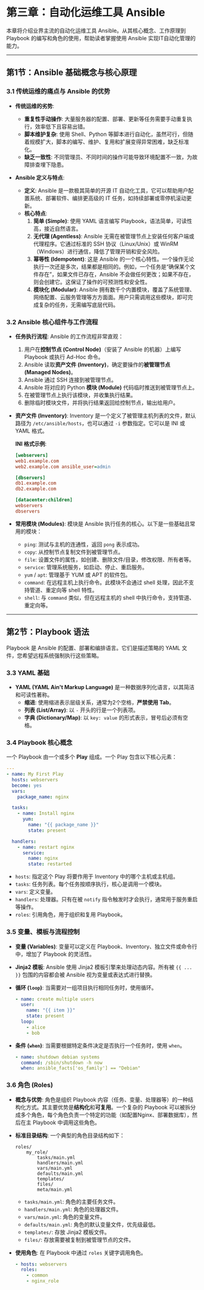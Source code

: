# 第三章：自动化运维工具 Ansible

本章将介绍业界主流的自动化运维工具 Ansible。从其核心概念、工作原理到 Playbook 的编写和角色的使用，帮助读者掌握使用 Ansible 实现IT自动化管理的能力。

---

## 第1节：Ansible 基础概念与核心原理

### 3.1 传统运维的痛点与 Ansible 的优势

-   **传统运维的劣势**:
    -   **重复性手动操作**: 大量服务器的配置、部署、更新等任务需要手动重复执行，效率低下且容易出错。
    -   **脚本维护复杂**: 使用 Shell、Python 等脚本进行自动化，虽然可行，但随着规模扩大，脚本的编写、维护、复用和扩展变得异常困难，缺乏标准化。
    -   **缺乏一致性**: 不同管理员、不同时间的操作可能导致环境配置不一致，为故障排查埋下隐患。

-   **Ansible 定义与特点**:
    -   **定义**: Ansible 是一款极其简单的开源 IT 自动化工具，它可以帮助用户配置系统、部署软件、编排更高级的 IT 任务，如持续部署或零停机滚动更新。
    -   **核心特点**:
        1.  **简单 (Simple)**: 使用 YAML 语言编写 Playbook，语法简单，可读性高，接近自然语言。
        2.  **无代理 (Agentless)**: Ansible 无需在被管理节点上安装任何客户端或代理程序。它通过标准的 SSH 协议（Linux/Unix）或 WinRM（Windows）进行通信，降低了管理开销和安全风险。
        3.  **幂等性 (Idempotent)**: 这是 Ansible 的一个核心特性。一个操作无论执行一次还是多次，结果都是相同的。例如，一个任务是“确保某个文件存在”，如果文件已存在，Ansible 不会做任何更改；如果不存在，则会创建它。这保证了操作的可预测性和安全性。
        4.  **模块化 (Modular)**: Ansible 拥有数千个内置模块，覆盖了系统管理、网络配置、云服务管理等方方面面。用户只需调用这些模块，即可完成复杂的任务，无需编写底层代码。

### 3.2 Ansible 核心组件与工作流程

-   **任务执行流程**: Ansible 的工作流程非常直观：
    1.  用户在**控制节点 (Control Node)**（安装了 Ansible 的机器）上编写 Playbook 或执行 Ad-Hoc 命令。
    2.  Ansible 读取**资产文件 (Inventory)**，确定要操作的**被管理节点 (Managed Nodes)**。
    3.  Ansible 通过 SSH 连接到被管理节点。
    4.  Ansible 将对应的 Python **模块 (Module)** 代码临时推送到被管理节点上。
    5.  在被管理节点上执行该模块，并收集执行结果。
    6.  删除临时模块文件，并将执行结果返回给控制节点，输出给用户。

-   **资产文件 (Inventory)**: Inventory 是一个定义了被管理主机列表的文件，默认路径为 `/etc/ansible/hosts`，也可以通过 `-i` 参数指定。它可以是 INI 或 YAML 格式。

    **INI 格式示例**:
    ```ini
    [webservers]
    web1.example.com
    web2.example.com ansible_user=admin

    [dbservers]
    db1.example.com
    db2.example.com

    [datacenter:children]
    webservers
    dbservers
    ```

-   **常用模块 (Modules)**: 模块是 Ansible 执行任务的核心。以下是一些基础且常用的模块：
    -   `ping`: 测试与主机的连通性，返回 `pong` 表示成功。
    -   `copy`: 从控制节点复制文件到被管理节点。
    -   `file`: 设置文件的属性，如创建、删除文件/目录，修改权限、所有者等。
    -   `service`: 管理系统服务，如启动、停止、重启服务。
    -   `yum` / `apt`: 管理基于 YUM 或 APT 的软件包。
    -   `command`: 在远程主机上执行命令。此模块不会通过 shell 处理，因此不支持管道、重定向等 shell 特性。
    -   `shell`: 与 `command` 类似，但在远程主机的 shell 中执行命令，支持管道、重定向等。

---

## 第2节：Playbook 语法

Playbook 是 Ansible 的配置、部署和编排语言。它们是描述策略的 YAML 文件，您希望远程系统强制执行这些策略。

### 3.3 YAML 基础

-   **YAML (YAML Ain't Markup Language)** 是一种数据序列化语言，以其简洁和可读性著称。
    -   **缩进**: 使用缩进表示层级关系，通常为2个空格，**严禁使用 Tab**。
    -   **列表 (List/Array)**: 以 `-` 开头的行是一个列表项。
    -   **字典 (Dictionary/Map)**: 以 `key: value` 的形式表示，冒号后必须有空格。

### 3.4 Playbook 核心概念

一个 Playbook 由一个或多个 **Play** 组成。一个 Play 包含以下核心元素：

```yaml
---
- name: My First Play
  hosts: webservers
  become: yes
  vars:
    package_name: nginx

  tasks:
    - name: Install nginx
      yum:
        name: "{{ package_name }}"
        state: present

  handlers:
    - name: restart nginx
      service:
        name: nginx
        state: restarted
```

-   `hosts`: 指定这个 Play 将要作用于 Inventory 中的哪个主机或主机组。
-   `tasks`: 任务列表。每个任务按顺序执行，核心是调用一个模块。
-   `vars`: 定义变量。
-   `handlers`: 处理器。只有在被 `notify` 指令触发时才会执行，通常用于服务重启等操作。
-   `roles`: 引用角色，用于组织和复用 Playbook。

### 3.5 变量、模板与流程控制

-   **变量 (Variables)**: 变量可以定义在 Playbook、Inventory、独立文件或命令行中，增加了 Playbook 的灵活性。
-   **Jinja2 模板**: Ansible 使用 Jinja2 模板引擎来处理动态内容。所有被 `{{ ... }}` 包围的内容都会被 Ansible 视为变量或表达式进行替换。
-   **循环 (`loop`)**: 当需要对一组项目执行相同任务时，使用循环。

    ```yaml
    - name: create multiple users
      user:
        name: "{{ item }}"
        state: present
      loop:
        - alice
        - bob
    ```

-   **条件 (`when`)**: 当需要根据特定条件决定是否执行一个任务时，使用 `when`。

    ```yaml
    - name: shutdown debian systems
      command: /sbin/shutdown -h now
      when: ansible_facts['os_family'] == "Debian"
    ```

### 3.6 角色 (Roles)

-   **概念与优势**: 角色是组织 Playbook 内容（任务、变量、处理器等）的一种结构化方式。其主要优势是**结构化**和**可复用**。一个复杂的 Playbook 可以被拆分成多个角色，每个角色负责一个特定的功能（如配置Nginx、部署数据库），然后在主 Playbook 中调用这些角色。
-   **标准目录结构**: 一个典型的角色目录结构如下：

    ```
    roles/
        my_role/
            tasks/main.yml
            handlers/main.yml
            vars/main.yml
            defaults/main.yml
            templates/
            files/
            meta/main.yml
    ```

    -   `tasks/main.yml`: 角色的主要任务文件。
    -   `handlers/main.yml`: 角色的处理器文件。
    -   `vars/main.yml`: 角色的变量文件。
    -   `defaults/main.yml`: 角色的默认变量文件，优先级最低。
    -   `templates/`: 存放 Jinja2 模板文件。
    -   `files/`: 存放需要被复制到被管理节点的文件。

-   **使用角色**: 在 Playbook 中通过 `roles` 关键字调用角色。

    ```yaml
    - hosts: webservers
      roles:
        - common
        - nginx_role
    ```